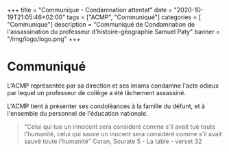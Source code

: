 +++
title = "Communique - Condamnation attentat"
date = "2020-10-19T21:05:46+02:00"
tags = ["ACMP", "Communiqué"]
categories = [ "Communique"]
description = "Communiqué de Condamnation de l'assassination du professeur d'histoire-géographie Samuel Paty"
banner = "/img/logo/logo.png"
+++

# Communiqué

L'ACMP représentée par sa direction et ses imams condamne l'acte odieux par
lequel un professeur de collège a été lâchement assassiné.

L'ACMP tient à présenter ses condoléances à la famille du défunt, et à
l'ensemble du personnel de l'éducation nationale.

>"Celui qui tue un innocent sera considéré comme s'il avait tué toute l'humanité,
>celui qui sauve un inocent sera considéré comme s'il avait sauvé toute
>l'humanité"
>Coran, Sourate 5 - La table - verset 32
